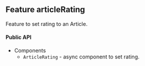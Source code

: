 ## Feature articleRating

Feature to set rating to an Article.

#### Public API

- Components
  - `ArticleRating` - async component to set rating.
